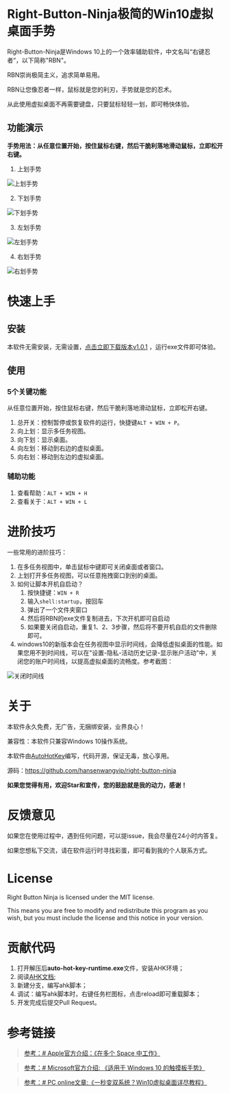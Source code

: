 # Right-Button-Ninja极简的Win10虚拟桌面手势

Right-Button-Ninja是Windows 10上的一个效率辅助软件，中文名叫“右键忍者”，以下简称"RBN"。

RBN崇尚极简主义，追求简单易用。

RBN让您像忍者一样，鼠标就是您的利刃，手势就是您的忍术。

从此使用虚拟桌面不再需要键盘，只要鼠标轻轻一划，即可畅快体验。

## 功能演示

**手势用法：从任意位置开始，按住鼠标右键，然后干脆利落地滑动鼠标，立即松开右键。**

1. 上划手势

![上划手势](./imgs/slide-up.gif)

2. 下划手势

![下划手势](./imgs/slide-down.gif)

3. 左划手势

![左划手势](./imgs/slide-left.gif)

4. 右划手势

![右划手势](./imgs/slide-right.gif)



# 快速上手

## 安装

本软件无需安装，无需设置，[点击立即下载版本v1.0.1](https://github.com/hansenwangvip/right-button-ninja/releases/download/v1.0.1/RBN.right-button-ninja@1.0.1.zip)
，运行exe文件即可体验。


## 使用

### 5个关键功能

从任意位置开始，按住鼠标右键，然后干脆利落地滑动鼠标，立即松开右键。

1. 总开关：控制暂停或恢复软件的运行，快捷键`ALT + WIN + P`。
2. 向上划：显示多任务视图。
3. 向下划：显示桌面。
4. 向左划：移动到右边的虚拟桌面。
5. 向右划：移动到左边的虚拟桌面。

### 辅助功能

1. 查看帮助：`ALT + WIN + H`
2. 查看关于：`ALT + WIN + L`


# 进阶技巧

一些常用的进阶技巧：

1. 在多任务视图中，单击鼠标中键即可关闭桌面或者窗口。
2. 上划打开多任务视图，可以任意拖拽窗口到别的桌面。
3. 如何让脚本开机自启动？
	1. 按快捷键：`WIN + R`
	2. 输入`shell:startup`，按回车
	3. 弹出了一个文件夹窗口
	4. 然后将RBN的exe文件复制进去，下次开机即可自启动
	5. 如果要关闭自启动，重复1、2、3步骤，然后将不要开机自启的文件删除即可。
4. windows10的新版本会在任务视图中显示时间线，会降低虚拟桌面的性能。如果您用不到时间线，可以在"设置-隐私-活动历史记录-显示账户活动"中，关闭您的账户时间线，以提高虚拟桌面的流畅度。参考截图：

![关闭时间线](./imgs/turn-off-timeline.png)

# 关于

本软件永久免费，无广告，无捆绑安装，业界良心！

兼容性：本软件只兼容Windows 10操作系统。

本软件由[AutoHotKey](http://ahkcn.sourceforge.net/docs/Tutorial.htm)编写，代码开源，保证无毒，放心享用。

源码：<https://github.com/hansenwangvip/right-button-ninja>

**如果您觉得有用，欢迎Star和宣传，您的鼓励就是我的动力，感谢！**

# 反馈意见

如果您在使用过程中，遇到任何问题，可以提issue，我会尽量在24小时内答复。

如果您想私下交流，请在软件运行时寻找彩蛋，即可看到我的个人联系方式。

# License
Right Button Ninja is licensed under the MIT license.

This means you are free to modify and redistribute this program as you wish, but you must include the license and this notice in your version.

# 贡献代码

1. 打开解压后**auto-hot-key-runtime.exe**文件，安装AHK环境；
2. 阅读[AHK文档](http://ahkcn.sourceforge.net/docs/Tutorial.htm);
3. 新建分支，编写ahk脚本；
4. 调试：编写ahk脚本时，右键任务栏图标，点击reload即可重载脚本；
5. 开发完成后提交Pull Request。


# 参考链接


> [参考：# Apple官方介绍：《在多个 Space 中工作》](https://support.apple.com/kb/PH25574?viewlocale=zh_CN&locale=zh_CN)


> [参考：# Microsoft官方介绍: 《适用于 Windows 10 的触摸板手势》](https://support.microsoft.com/zh-cn/help/4027871/windows-10-touchpad-gestures)


> [参考：# PC online文章:《一秒变双系统？Win10虚拟桌面详尽教程》](https://www.pconline.com.cn/win8/560/5608916_all.html)
